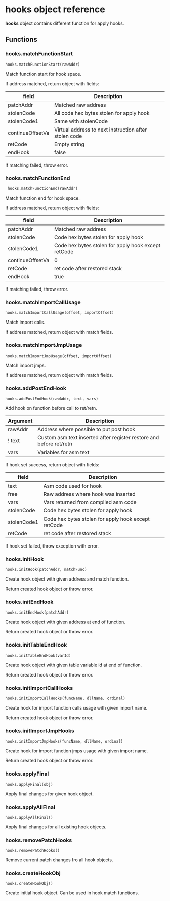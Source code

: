 # **hooks** object reference

**hooks** object contains different function for apply hooks.

## Functions

### hooks.matchFunctionStart

```
hooks.matchFunctionStart(rawAddr)
```

Match function start for hook space.

If address matched, return object with fields:

| field | Description |
| -------- | ----------- |
| patchAddr | Matched raw address |
| stolenCode | All code hex bytes stolen for apply hook |
| stolenCode1 | Same with stolenCode |
| continueOffsetVa | Virtual address to next instruction after stolen code |
| retCode  | Empty string |
| endHook  | false |

If matching failed, throw error.


### hooks.matchFunctionEnd

```
 hooks.matchFunctionEnd(rawAddr)
```

Match function end for hook space.

If address matched, return object with fields:

| field | Description |
| -------- | ----------- |
| patchAddr | Matched raw address |
| stolenCode | Code hex bytes stolen for apply hook |
| stolenCode1 | Code hex bytes stolen for apply hook except retCode |
| continueOffsetVa | 0 |
| retCode | ret code after restored stack |
| endHook  | true |

If matching failed, throw error.


### hooks.matchImportCallUsage

```
hooks.matchImportCallUsage(offset, importOffset)
```

Match import calls.

If address matched, return object with match fields.

### hooks.matchImportJmpUsage

```
hooks.matchImportJmpUsage(offset, importOffset)
```

Match import jmps.

If address matched, return object with match fields.


### hooks.addPostEndHook

```
hooks.addPostEndHook(rawAddr, text, vars)
```

Add hook on function before call to ret/retn.

| Argument | Description |
| -------- | ----------- |
| rawAddr  | Address where possible to put post hook |
! text     | Custom asm text inserted after register restore and before ret/retn |
| vars     | Variables for asm text |

If hook set success, return object with fields:

| field | Description |
| -------- | ----------- |
| text | Asm code used for hook |
| free | Raw address where hook was inserted |
| vars | Vars returned from compiled asm code |
| stolenCode | Code hex bytes stolen for apply hook |
| stolenCode1 | Code hex bytes stolen for apply hook except retCode |
| retCode | ret code after restored stack |

If hook set failed, throw exception with error.


### hooks.initHook

```
hooks.initHook(patchAddr, matchFunc)
```

Create hook object with given address and match function.

Return created hook object or throw error.

### hooks.initEndHook

```
hooks.initEndHook(patchAddr)
```

Create hook object with given address at end of function.

Return created hook object or throw error.


### hooks.initTableEndHook

```
hooks.initTableEndHook(varId)
```

Create hook object with given table variable id at end of function.

Return created hook object or throw error.


### hooks.initImportCallHooks

```
hooks.initImportCallHooks(funcName, dllName, ordinal)
```

Create hook for import function calls usage with given import name.

Return created hook object or throw error.

### hooks.initImportJmpHooks

```
hooks.initImportJmpHooks(funcName, dllName, ordinal)
```

Create hook for import function jmps usage with given import name.

Return created hook object or throw error.

### hooks.applyFinal

```
hooks.applyFinal(obj)
```

Apply final changes for given hook object.

### hooks.applyAllFinal

```
hooks.applyAllFinal()
```

Apply final changes for all existing hook objects.

### hooks.removePatchHooks

```
hooks.removePatchHooks()
```

Remove current patch changes fro all hook objects.


### hooks.createHookObj

```
hooks.createHookObj()
```

Create initial hook object. Can be used in hook match functions.
